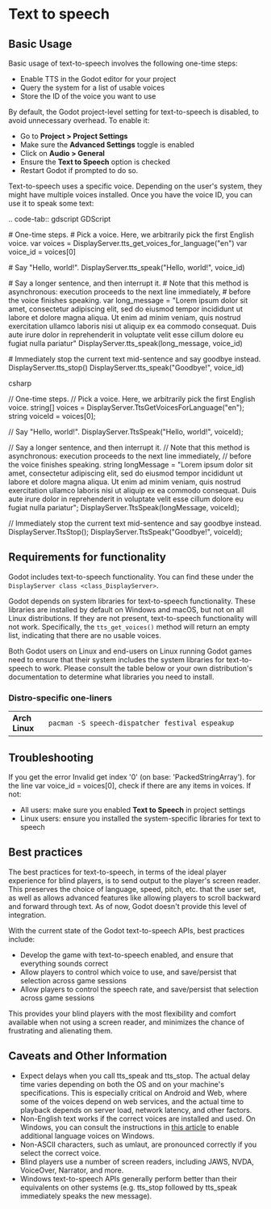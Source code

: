 # Text to speech

## Basic Usage

Basic usage of text-to-speech involves the following one-time steps:

-   Enable TTS in the Godot editor for your project
-   Query the system for a list of usable voices
-   Store the ID of the voice you want to use

By default, the Godot project-level setting for text-to-speech is
disabled, to avoid unnecessary overhead. To enable it:

-   Go to **Project &gt; Project Settings**
-   Make sure the **Advanced Settings** toggle is enabled
-   Click on **Audio &gt; General**
-   Ensure the **Text to Speech** option is checked
-   Restart Godot if prompted to do so.

Text-to-speech uses a specific voice. Depending on the user's system,
they might have multiple voices installed. Once you have the voice ID,
you can use it to speak some text:

.. code-tab:: gdscript GDScript

\# One-time steps. \# Pick a voice. Here, we arbitrarily pick the first
English voice. var voices =
DisplayServer.tts\_get\_voices\_for\_language("en") var voice\_id =
voices\[0\]

\# Say "Hello, world!". DisplayServer.tts\_speak("Hello, world!",
voice\_id)

\# Say a longer sentence, and then interrupt it. \# Note that this
method is asynchronous: execution proceeds to the next line immediately,
\# before the voice finishes speaking. var long\_message = "Lorem ipsum
dolor sit amet, consectetur adipiscing elit, sed do eiusmod tempor
incididunt ut labore et dolore magna aliqua. Ut enim ad minim veniam,
quis nostrud exercitation ullamco laboris nisi ut aliquip ex ea commodo
consequat. Duis aute irure dolor in reprehenderit in voluptate velit
esse cillum dolore eu fugiat nulla pariatur"
DisplayServer.tts\_speak(long\_message, voice\_id)

\# Immediately stop the current text mid-sentence and say goodbye
instead. DisplayServer.tts\_stop() DisplayServer.tts\_speak("Goodbye!",
voice\_id)

csharp

// One-time steps. // Pick a voice. Here, we arbitrarily pick the first
English voice. string\[\] voices =
DisplayServer.TtsGetVoicesForLanguage("en"); string voiceId =
voices\[0\];

// Say "Hello, world!". DisplayServer.TtsSpeak("Hello, world!",
voiceId);

// Say a longer sentence, and then interrupt it. // Note that this
method is asynchronous: execution proceeds to the next line immediately,
// before the voice finishes speaking. string longMessage = "Lorem ipsum
dolor sit amet, consectetur adipiscing elit, sed do eiusmod tempor
incididunt ut labore et dolore magna aliqua. Ut enim ad minim veniam,
quis nostrud exercitation ullamco laboris nisi ut aliquip ex ea commodo
consequat. Duis aute irure dolor in reprehenderit in voluptate velit
esse cillum dolore eu fugiat nulla pariatur";
DisplayServer.TtsSpeak(longMessage, voiceId);

// Immediately stop the current text mid-sentence and say goodbye
instead. DisplayServer.TtsStop(); DisplayServer.TtsSpeak("Goodbye!",
voiceId);

## Requirements for functionality

Godot includes text-to-speech functionality. You can find these under
the `DisplayServer class <class_DisplayServer>`.

Godot depends on system libraries for text-to-speech functionality.
These libraries are installed by default on Windows and macOS, but not
on all Linux distributions. If they are not present, text-to-speech
functionality will not work. Specifically, the `tts_get_voices()` method
will return an empty list, indicating that there are no usable voices.

Both Godot users on Linux and end-users on Linux running Godot games
need to ensure that their system includes the system libraries for
text-to-speech to work. Please consult the table below or your own
distribution's documentation to determine what libraries you need to
install.

### Distro-specific one-liners

<table>
<colgroup>
<col style="width: 14%" />
<col style="width: 85%" />
</colgroup>
<tbody>
<tr>
<td><strong>Arch Linux</strong></td>
<td><pre><code>pacman -S speech-dispatcher festival espeakup</code></pre></td>
</tr>
</tbody>
</table>

## Troubleshooting

If you get the error <span class="title-ref">Invalid get index '0' (on
base: 'PackedStringArray').</span> for the line
<span class="title-ref">var voice\_id = voices\[0\]</span>, check if
there are any items in <span class="title-ref">voices</span>. If not:

-   All users: make sure you enabled **Text to Speech** in project
    settings
-   Linux users: ensure you installed the system-specific libraries for
    text to speech

## Best practices

The best practices for text-to-speech, in terms of the ideal player
experience for blind players, is to send output to the player's screen
reader. This preserves the choice of language, speed, pitch, etc. that
the user set, as well as allows advanced features like allowing players
to scroll backward and forward through text. As of now, Godot doesn't
provide this level of integration.

With the current state of the Godot text-to-speech APIs, best practices
include:

-   Develop the game with text-to-speech enabled, and ensure that
    everything sounds correct
-   Allow players to control which voice to use, and save/persist that
    selection across game sessions
-   Allow players to control the speech rate, and save/persist that
    selection across game sessions

This provides your blind players with the most flexibility and comfort
available when not using a screen reader, and minimizes the chance of
frustrating and alienating them.

## Caveats and Other Information

-   Expect delays when you call
    <span class="title-ref">tts\_speak</span> and
    <span class="title-ref">tts\_stop</span>. The actual delay time
    varies depending on both the OS and on your machine's
    specifications. This is especially critical on Android and Web,
    where some of the voices depend on web services, and the actual time
    to playback depends on server load, network latency, and other
    factors.
-   Non-English text works if the correct voices are installed and used.
    On Windows, you can consult the instructions in [this
    article](https://www.ghacks.net/2018/08/11/unlock-all-windows-10-tts-voices-system-wide-to-get-more-of-them/)
    to enable additional language voices on Windows.
-   Non-ASCII characters, such as umlaut, are pronounced correctly if
    you select the correct voice.
-   Blind players use a number of screen readers, including JAWS, NVDA,
    VoiceOver, Narrator, and more.
-   Windows text-to-speech APIs generally perform better than their
    equivalents on other systems (e.g.
    <span class="title-ref">tts\_stop</span> followed by
    <span class="title-ref">tts\_speak</span> immediately speaks the new
    message).
